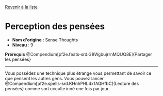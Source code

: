 [Revenir à la liste](list.md)

# Perception des pensées

 * **Nom d'origine** : Sense Thoughts
 * **Niveau** : 9


<p><span id="ctl00_MainContent_DetailedOutput"><strong>Prérequis</strong> @Compendium[pf2e.feats-srd.G8WgbujrrnMQUQ8E]{Partager les pensées}<br></span></p>
<hr>
<p>Vous possédez une technique plus étrange vous permettant de savoir ce que pensent les autres gens. Vous pouvez lancer @Compendium[pf2e.spells-srd.KHnhPHL4x1AQHfbC]{Lecture des pensées} comme sort occulte inné une fois par jour.&nbsp;</p>
